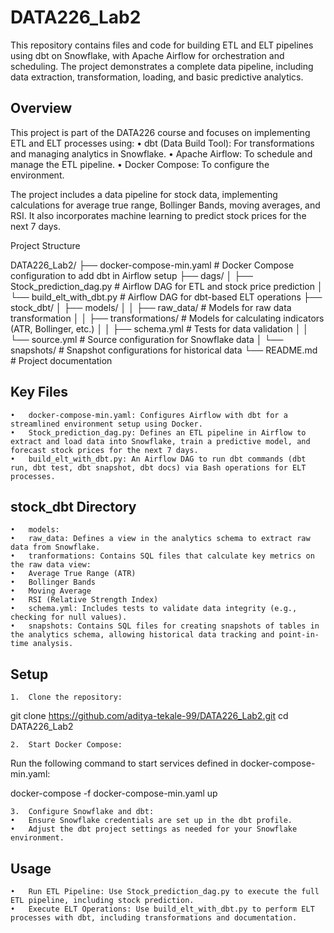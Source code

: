 # DATA226_Lab2

This repository contains files and code for building ETL and ELT pipelines using dbt on Snowflake, with Apache Airflow for orchestration and scheduling. The project demonstrates a complete data pipeline, including data extraction, transformation, loading, and basic predictive analytics.


## Overview

This project is part of the DATA226 course and focuses on implementing ETL and ELT processes using:
	•	dbt (Data Build Tool): For transformations and managing analytics in Snowflake.
	•	Apache Airflow: To schedule and manage the ETL pipeline.
	•	Docker Compose: To configure the environment.

The project includes a data pipeline for stock data, implementing calculations for average true range, Bollinger Bands, moving averages, and RSI. It also incorporates machine learning to predict stock prices for the next 7 days.

Project Structure

DATA226_Lab2/
├── docker-compose-min.yaml     # Docker Compose configuration to add dbt in Airflow setup
├── dags/
│   ├── Stock_prediction_dag.py  # Airflow DAG for ETL and stock price prediction
│   └── build_elt_with_dbt.py    # Airflow DAG for dbt-based ELT operations
├── stock_dbt/
│   ├── models/
│   │   ├── raw_data/            # Models for raw data transformation
│   │   ├── transformations/     # Models for calculating indicators (ATR, Bollinger, etc.)
│   │   ├── schema.yml           # Tests for data validation
│   │   └── source.yml           # Source configuration for Snowflake data
│   └── snapshots/               # Snapshot configurations for historical data
└── README.md                    # Project documentation

## Key Files

	•	docker-compose-min.yaml: Configures Airflow with dbt for a streamlined environment setup using Docker.
	•	Stock_prediction_dag.py: Defines an ETL pipeline in Airflow to extract and load data into Snowflake, train a predictive model, and forecast stock prices for the next 7 days.
	•	build_elt_with_dbt.py: An Airflow DAG to run dbt commands (dbt run, dbt test, dbt snapshot, dbt docs) via Bash operations for ELT processes.

## stock_dbt Directory

	•	models:
	•	raw_data: Defines a view in the analytics schema to extract raw data from Snowflake.
	•	tranformations: Contains SQL files that calculate key metrics on the raw data view:
	•	Average True Range (ATR)
	•	Bollinger Bands
	•	Moving Average
	•	RSI (Relative Strength Index)
	•	schema.yml: Includes tests to validate data integrity (e.g., checking for null values).
	•	snapshots: Contains SQL files for creating snapshots of tables in the analytics schema, allowing historical data tracking and point-in-time analysis.

## Setup

	1.	Clone the repository:

git clone https://github.com/aditya-tekale-99/DATA226_Lab2.git
cd DATA226_Lab2


	2.	Start Docker Compose:
Run the following command to start services defined in docker-compose-min.yaml:

docker-compose -f docker-compose-min.yaml up


	3.	Configure Snowflake and dbt:
	•	Ensure Snowflake credentials are set up in the dbt profile.
	•	Adjust the dbt project settings as needed for your Snowflake environment.

## Usage

	•	Run ETL Pipeline: Use Stock_prediction_dag.py to execute the full ETL pipeline, including stock prediction.
	•	Execute ELT Operations: Use build_elt_with_dbt.py to perform ELT processes with dbt, including transformations and documentation.
